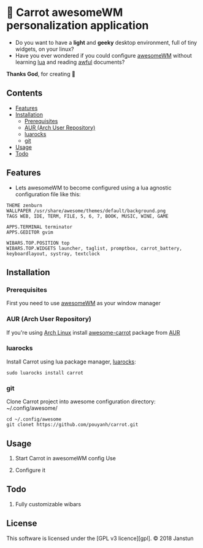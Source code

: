 # :carrot: Carrot awesomeWM personalization application
* Do you want to have a __light__ and __geeky__ desktop environment, full of tiny widgets, on your linux?
* Have you ever wondered if you could configure [awesomeWM](https://awesomewm.org)
without learning [lua](https://www.lua.org/)
and reading [awful](https://awesomewm.org/doc/api/libraries/awful.layout.html) documents?

__Thanks God__, for creating :carrot:

## Contents
* [Features](#installation)
* [Installation](#installation)
    * [Prerequisites](#prerequisites)
    * [AUR (Arch User Repository)](#aur-arch-user-repository)
    * [luarocks](#luarocks)
    * [git](#git)
* [Usage](#usage)
* [Todo](#todo)

## Features
* Lets awesomeWM to become configured using a lua agnostic configuration file like this:

```
THEME zenburn
WALLPAPER /usr/share/awesome/themes/default/background.png
TAGS WEB, IDE, TERM, FILE, 5, 6, 7, BOOK, MUSIC, WINE, GAME

APPS.TERMINAL terminator
APPS.GEDITOR gvim

WIBARS.TOP.POSITION top
WIBARS.TOP.WIDGETS launcher, taglist, promptbox, carrot_battery, keyboardlayout, systray, textclock
```

## Installation
### Prerequisites
First you need to use [awesomeWM](https://awesomewm.org/) as your window manager

### AUR (Arch User Repository)
If you're using [Arch Linux](https://www.archlinux.org/) install [awesome-carrot](https://aur.archlinux.org/packages/awesome-carrot)
package from [AUR](https://wiki.archlinux.org/index.php/AUR)

### luarocks
Install Carrot using lua package manager, [luarocks](https://luarocks.org/):

```shell
sudo luarocks install carrot
```

### git
Clone Carrot project into awesome configuration directory: ~/.config/awesome/

```shell
cd ~/.config/awesome
git clonet https://github.com/pouyanh/carrot.git
```

## Usage
1. Start Carrot in awesomeWM config
Use 

2. Configure it

## Todo
1. Fully customizable wibars

## License
This software is licensed under the [GPL v3 licence][gpl].
© 2018 Janstun
